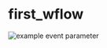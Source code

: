 # first_wflow
![example event parameter](https://github.com/github/docs/actions/workflows/main.yml/badge.svg?event=push)
